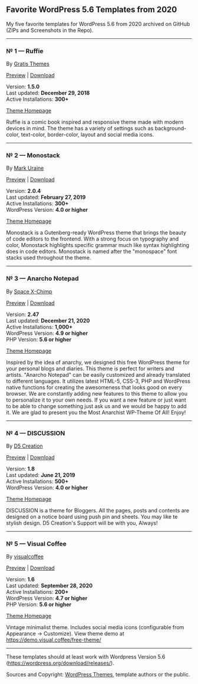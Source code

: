 ## Favorite WordPress 5.6 Templates from 2020

My five favorite templates for WordPress 5.6 from 2020 archived on GitHub (ZIPs and Screenshots in the Repo).

---

### № 1 — Ruffie

By  [Gratis Themes](https://wordpress.org/themes/author/knifftech/)

[Preview](https://wp-themes.com/ruffie) | [Download](https://downloads.wordpress.org/theme/ruffie.1.5.0.zip)

Version:  **1.5.0**<br>
Last updated:  **December 29, 2018**<br>
Active Installations:  **300+**<br>

[Theme Homepage](https://gratisthemes.github.io/ruffie)

Ruffie is a comic book inspired and responsive theme made with modern devices in mind. The theme has a variety of settings such as background-color, text-color, border-color, layout and social media icons.

---

###  № 2 — Monostack

By  [Mark Uraine](https://wordpress.org/themes/author/mapk/)

[ Preview](https://wp-themes.com/monostack) | [Download](https://downloads.wordpress.org/theme/monostack.2.0.4.zip)

Version:  **2.0.4**<br>
Last updated:  **February 27, 2019**<br>
Active Installations:  **300+**<br>
WordPress Version:  **4.0 or higher**<br>

[Theme Homepage](https://github.com/mapk/monostack/)

Monostack is a Gutenberg-ready WordPress theme that brings the beauty of code editors to the frontend. With a strong focus on typography and color, Monostack highlights specific grammar much like syntax highlighting does in code editors. Monostack is named after the "monospace" font stacks used throughout the theme.

---

### № 3 — Anarcho Notepad

By  [Space X-Chimp](https://wordpress.org/themes/author/arthur-gareginyan/)

[Preview](https://wp-themes.com/anarcho-notepad) | [Download](https://downloads.wordpress.org/theme/anarcho-notepad.2.47.zip)

Version:  **2.47**<br>
Last updated:  **December 21, 2020**<br>
Active Installations:  **1,000+**<br>
WordPress Version:  **4.9 or higher**<br>
PHP Version:  **5.6 or higher**<br>

[Theme Homepage](https://www.spacexchimp.com/themes/anarcho-notepad.html)

Inspired by the idea of anarchy, we designed this free WordPress theme for your personal blogs and diaries. This theme is perfect for writers and artists. "Anarcho Notepad" can be easily customized and already translated to different languages. It utilizes latest HTML-5, CSS-3, PHP and WordPress native functions for creating the awesomeness that looks good on every browser. We are constantly adding new features to this theme to allow you to personalize it to your own needs. If you want a new feature or just want to be able to change something just ask us and we would be happy to add it. We are glad to present you the Most Anarchist WP-Theme Of All! Enjoy!

---

### № 4 — DISCUSSION

By  [D5 Creation](https://wordpress.org/themes/author/d5creation/)

[Preview](https://wp-themes.com/discussion) | [Download](https://downloads.wordpress.org/theme/discussion.1.8.zip)

Version:  **1.8**<br>
Last updated:  **June 21, 2019**<br>
Active Installations:  **500+**<br>
WordPress Version:  **4.0 or higher**<br>

[Theme Homepage](https://d5creation.com/theme/discussion/)

DISCUSSION is a theme for Bloggers. All the pages, posts and contents are designed on a notice board using push pin and sheets. You may like te stylish design. D5 Creation's Support will be with you, Always!

---

### № 5 — Visual Coffee

By  [visualcoffee](https://wordpress.org/themes/author/visualcoffee/)

[Preview](https://wp-themes.com/visual-coffee) | [Download](https://downloads.wordpress.org/theme/visual-coffee.1.6.zip)

Version:  **1.6**<br>
Last updated:  **September 28, 2020**<br>
Active Installations:  **200+**<br>
WordPress Version:  **4.7 or higher**<br>
PHP Version:  **5.6 or higher**<br>

[Theme Homepage](https://github.com/alinacsava/visual-coffee-free-theme)

Vintage minimalist theme. Includes social media icons (configurable from Appearance -> Customize). View theme demo at https://demo.visual.coffee/free-theme/

---
These templates should at least work with Wordpress Version 5.6 (https://wordpress.org/download/releases/).

Sources and Copyright: [WordPress Themes](https://wordpress.org/themes/), template authors or the public.
